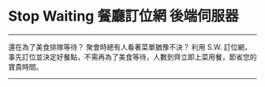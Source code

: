 # Stop Waiting 餐廳訂位網 後端伺服器
---
還在為了美食排隊等待？ 聚會時總有人看著菜單猶豫不決？ 利用 S.W. 訂位網，事先訂位並決定好餐點，不需再為了美食等待，人數到齊立即上菜用餐，節省您的寶貴時間。

---

